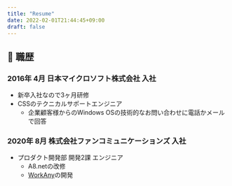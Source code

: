 ```yaml
---
title: "Resume"
date: 2022-02-01T21:44:45+09:00
draft: false
---
```


## 📃 職歴

### 2016年 4月 日本マイクロソフト株式会社 入社
- 新卒入社なので3ヶ月研修
- CSSのテクニカルサポートエンジニア
	- 企業顧客様からのWindows OSの技術的なお問い合わせに電話かメールで回答

### 2020年 8月 株式会社ファンコミュニケーションズ 入社
- プロダクト開発部 開発2課 エンジニア
	- A8.netの改修
	- [WorkAny](https://workany.jp/)の開発